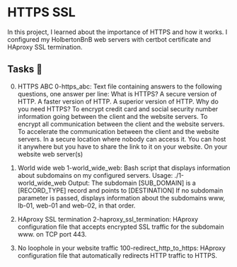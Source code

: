 # HTTPS SSL
In this project, I learned about the importance of HTTPS and how it works. I configured my HolbertonBnB web servers with certbot certificate and HAproxy SSL termination.

## Tasks 📃
0. HTTPS ABC
0-https_abc: Text file containing answers to the following questions, one answer per line:
What is HTTPS?
A secure version of HTTP.
A faster version of HTTP.
A superior version of HTTP.
Why do you need HTTPS?
To encrypt credit card and social security number information going between the client and the website servers.
To encrypt all communication between the client and the website servers.
To accelerate the communication between the client and the website servers.
In a secure location where nobody can access it.
You can host it anywhere but you have to share the link to it on your website.
On your website web server(s)

1. World wide web
1-world_wide_web: Bash script that displays information about subdomains on my configured servers.
Usage: ./1-world_wide_web <domain> <subdomain>
Output: The subdomain [SUB_DOMAIN] is a [RECORD_TYPE] record and points to [DESTINATION]
If no subdomain parameter is passed, displays information about the subdomains www, lb-01, web-01 and web-02, in that order.

2. HAproxy SSL termination
2-haproxy_ssl_termination: HAproxy configuration file that accepts encrypted SSL traffic for the subdomain www. on TCP port 443.

3. No loophole in your website traffic
100-redirect_http_to_https: HAproxy configuration file that automatically redirects HTTP traffic to HTTPS.
